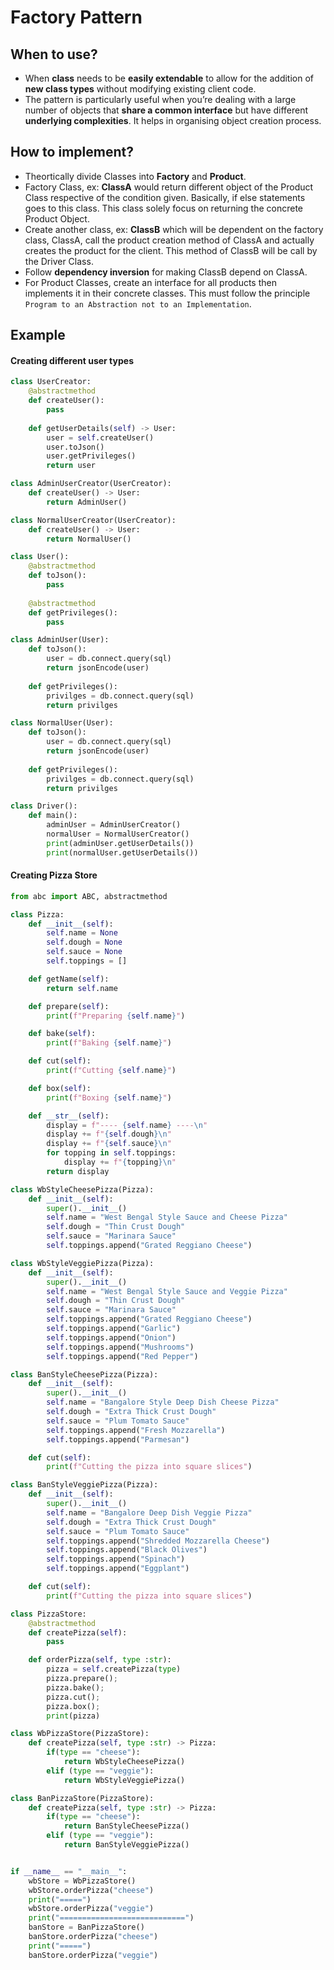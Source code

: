 # Factory Pattern

## When to use?

- When **class** needs to be **easily extendable** to allow for the addition of **new class types** without modifying existing client code.
- The pattern is particularly useful when you’re dealing with a large number of objects that **share a common interface** but have different **underlying complexities**. It helps in organising object creation process.

## How to implement?

- Theortically divide Classes into **Factory** and **Product**.
- Factory Class, ex: **ClassA** would return different object of the Product Class respective of the condition given. Basically, if else statements goes to this class. This class solely focus on returning the concrete Product Object.
- Create another class, ex: **ClassB** which will be dependent on the factory class, ClassA, call the product creation method of ClassA and actually creates the product for the client. This method of ClassB will be call by the Driver Class.
- Follow **dependency inversion** for making ClassB depend on ClassA.
- For Product Classes, create an interface for all products then implements it in their concrete classes. This must follow the principle `Program to an Abstraction not to an Implementation`.

## Example

#### Creating different user types

```python
class UserCreator:
	@abstractmethod
	def createUser():
		pass
	
	def getUserDetails(self) -> User:		
		user = self.createUser()
		user.toJson()
		user.getPrivileges()
		return user

class AdminUserCreator(UserCreator):
	def createUser() -> User:
		return AdminUser()

class NormalUserCreator(UserCreator):
	def createUser() -> User:
		return NormalUser()

class User():
	@abstractmethod
	def toJson():
		pass
	
	@abstractmethod
	def getPrivileges():
		pass

class AdminUser(User):
	def toJson():
		user = db.connect.query(sql)
		return jsonEncode(user)
	
	def getPrivileges():
		privilges = db.connect.query(sql)
		return privilges

class NormalUser(User):
	def toJson():
		user = db.connect.query(sql)
		return jsonEncode(user)
	
	def getPrivileges():
		privilges = db.connect.query(sql)
		return privilges

class Driver():
	def main():
		adminUser = AdminUserCreator()
		normalUser = NormalUserCreator()
		print(adminUser.getUserDetails())
		print(normalUser.getUserDetails())
```

#### Creating Pizza Store

```py
from abc import ABC, abstractmethod

class Pizza:
    def __init__(self):
        self.name = None
        self.dough = None
        self.sauce = None
        self.toppings = []

    def getName(self):
        return self.name

    def prepare(self):
        print(f"Preparing {self.name}")

    def bake(self):
        print(f"Baking {self.name}")

    def cut(self):
        print(f"Cutting {self.name}")

    def box(self):
        print(f"Boxing {self.name}")

    def __str__(self):
        display = f"---- {self.name} ----\n"
        display += f"{self.dough}\n"
        display += f"{self.sauce}\n"
        for topping in self.toppings:
            display += f"{topping}\n"
        return display

class WbStyleCheesePizza(Pizza):
    def __init__(self):
        super().__init__()
        self.name = "West Bengal Style Sauce and Cheese Pizza"
        self.dough = "Thin Crust Dough"
        self.sauce = "Marinara Sauce"
        self.toppings.append("Grated Reggiano Cheese")

class WbStyleVeggiePizza(Pizza):
    def __init__(self):
        super().__init__()
        self.name = "West Bengal Style Sauce and Veggie Pizza"
        self.dough = "Thin Crust Dough"
        self.sauce = "Marinara Sauce"
        self.toppings.append("Grated Reggiano Cheese")
        self.toppings.append("Garlic")
        self.toppings.append("Onion")
        self.toppings.append("Mushrooms")
        self.toppings.append("Red Pepper")

class BanStyleCheesePizza(Pizza):
    def __init__(self):
        super().__init__()
        self.name = "Bangalore Style Deep Dish Cheese Pizza"
        self.dough = "Extra Thick Crust Dough"
        self.sauce = "Plum Tomato Sauce"
        self.toppings.append("Fresh Mozzarella")
        self.toppings.append("Parmesan")

    def cut(self):
        print(f"Cutting the pizza into square slices")

class BanStyleVeggiePizza(Pizza):
    def __init__(self):
        super().__init__()
        self.name = "Bangalore Deep Dish Veggie Pizza"
        self.dough = "Extra Thick Crust Dough"
        self.sauce = "Plum Tomato Sauce"
        self.toppings.append("Shredded Mozzarella Cheese")
        self.toppings.append("Black Olives")
        self.toppings.append("Spinach")
        self.toppings.append("Eggplant")

    def cut(self):
        print(f"Cutting the pizza into square slices")

class PizzaStore:
    @abstractmethod
    def createPizza(self):
        pass

    def orderPizza(self, type :str):
        pizza = self.createPizza(type)
        pizza.prepare();
        pizza.bake();
        pizza.cut();
        pizza.box();
        print(pizza)

class WbPizzaStore(PizzaStore):
    def createPizza(self, type :str) -> Pizza:
        if(type == "cheese"):
            return WbStyleCheesePizza()
        elif (type == "veggie"):
            return WbStyleVeggiePizza()

class BanPizzaStore(PizzaStore):
    def createPizza(self, type :str) -> Pizza:
        if(type == "cheese"):
            return BanStyleCheesePizza()
        elif (type == "veggie"):
            return BanStyleVeggiePizza()


if __name__ == "__main__":
    wbStore = WbPizzaStore()
    wbStore.orderPizza("cheese")
    print("=====")
    wbStore.orderPizza("veggie")
    print("============================")
    banStore = BanPizzaStore()
    banStore.orderPizza("cheese")
    print("=====")
    banStore.orderPizza("veggie")

```
